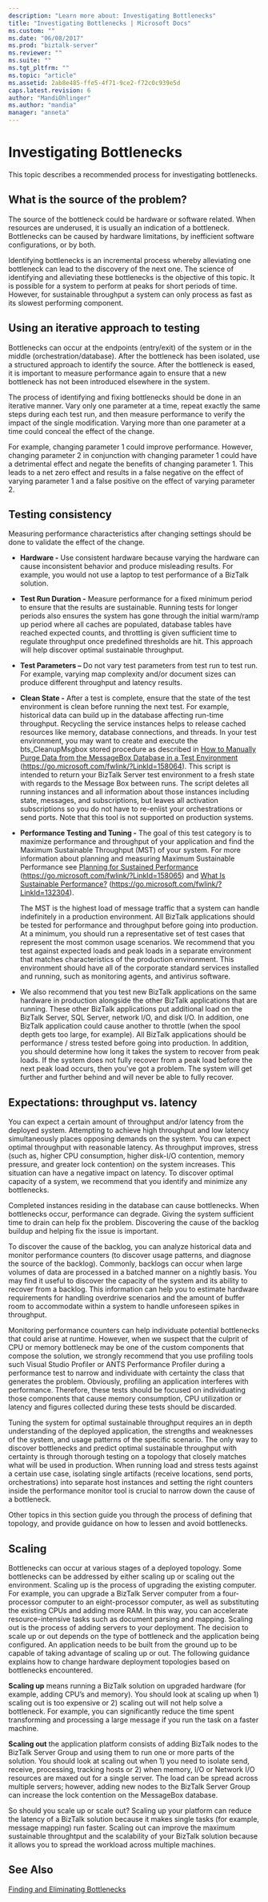 ```yaml
---
description: "Learn more about: Investigating Bottlenecks"
title: "Investigating Bottlenecks | Microsoft Docs"
ms.custom: ""
ms.date: "06/08/2017"
ms.prod: "biztalk-server"
ms.reviewer: ""
ms.suite: ""
ms.tgt_pltfrm: ""
ms.topic: "article"
ms.assetid: 2ab8e485-ffe5-4f71-9ce2-f72c0c939e5d
caps.latest.revision: 6
author: "MandiOhlinger"
ms.author: "mandia"
manager: "anneta"
---
```

# Investigating Bottlenecks
This topic describes a recommended process for investigating bottlenecks.

## What is the source of the problem?
 The source of the bottleneck could be hardware or software related. When resources are underused, it is usually an indication of a bottleneck. Bottlenecks can be caused by hardware limitations, by inefficient software configurations, or by both.

 Identifying bottlenecks is an incremental process whereby alleviating one bottleneck can lead to the discovery of the next one. The science of identifying and alleviating these bottlenecks is the objective of this topic. It is possible for a system to perform at peaks for short periods of time. However, for sustainable throughput a system can only process as fast as its slowest performing component.

## Using an iterative approach to testing
 Bottlenecks can occur at the endpoints (entry/exit) of the system or in the middle (orchestration/database). After the bottleneck has been isolated, use a structured approach to identify the source. After the bottleneck is eased, it is important to measure performance again to ensure that a new bottleneck has not been introduced elsewhere in the system.

 The process of identifying and fixing bottlenecks should be done in an iterative manner. Vary only one parameter at a time, repeat exactly the same steps during each test run, and then measure performance to verify the impact of the single modification. Varying more than one parameter at a time could conceal the effect of the change.

 For example, changing parameter 1 could improve performance. However, changing parameter 2 in conjunction with changing parameter 1 could have a detrimental effect and negate the benefits of changing parameter 1. This leads to a net zero effect and results in a false negative on the effect of varying parameter 1 and a false positive on the effect of varying parameter 2.

## Testing consistency
 Measuring performance characteristics after changing settings should be done to validate the effect of the change.

-   **Hardware -** Use consistent hardware because varying the hardware can cause inconsistent behavior and produce misleading results. For example, you would not use a laptop to test performance of a BizTalk solution.

-   **Test Run Duration -** Measure performance for a fixed minimum period to ensure that the results are sustainable. Running tests for longer periods also ensures the system has gone through the initial warm/ramp up period where all caches are populated, database tables have reached expected counts, and throttling is given sufficient time to regulate throughput once predefined thresholds are hit. This approach will help discover optimal sustainable throughput.

-   **Test Parameters –** Do not vary test parameters from test run to test run. For example, varying map complexity and/or document sizes can produce different throughput and latency results.

-   **Clean State -** After a test is complete, ensure that the state of the test environment is clean before running the next test. For example, historical data can build up in the database affecting run-time throughput. Recycling the service instances helps to release cached resources like memory, database connections, and threads. In your test environment, you may want to create and execute the bts_CleanupMsgbox stored procedure as described in [How to Manually Purge Data from the MessageBox Database in a Test Environment](https://go.microsoft.com/fwlink/?LinkId=158064) (https://go.microsoft.com/fwlink/?LinkId=158064). This script is intended to return your BizTalk Server test environment to a fresh state with regards to the Message Box between runs. The script deletes all running instances and all information about those instances including state, messages, and subscriptions, but leaves all activation subscriptions so you do not have to re-enlist your orchestrations or send ports. Note that this tool is not supported on production systems.

-   **Performance Testing and Tuning -** The goal of this test category is to maximize performance and throughput of your application and find the Maximum Sustainable Throughput (MST) of your system.  For more information about planning and measuring Maximum Sustainable Performance see [Planning for Sustained Performance](https://go.microsoft.com/fwlink/?LinkId=158065) (https://go.microsoft.com/fwlink/?LinkId=158065) and [What Is Sustainable Performance?](https://go.microsoft.com/fwlink/?LinkId=132304) (https://go.microsoft.com/fwlink/?LinkId=132304).

     The MST is the highest load of message traffic that a system can handle indefinitely in a production environment. All BizTalk applications should be tested for performance and throughput before going into production. At a minimum, you should run a representative set of test cases that represent the most common usage scenarios. We recommend that you test against expected loads and peak loads in a separate environment that matches characteristics of the production environment. This environment should have all of the corporate standard services installed and running, such as monitoring agents, and antivirus software.

-   We also recommend that you test new BizTalk applications on the same hardware in production alongside the other BizTalk applications that are running. These other BizTalk applications put additional load on the BizTalk Server, SQL Server, network I/O, and disk I/O. In addition, one BizTalk application could cause another to throttle (when the spool depth gets too large, for example). All BizTalk applications should be performance / stress tested before going into production. In addition, you should determine how long it takes the system to recover from peak loads. If the system does not fully recover from a peak load before the next peak load occurs, then you've got a problem. The system will get further and further behind and will never be able to fully recover.

## Expectations: throughput vs. latency
 You can expect a certain amount of throughput and/or latency from the deployed system. Attempting to achieve high throughput and low latency simultaneously places opposing demands on the system. You can expect optimal throughput with reasonable latency. As throughput improves, stress (such as, higher CPU consumption, higher disk-I/O contention, memory pressure, and greater lock contention) on the system increases. This situation can have a negative impact on latency. To discover optimal capacity of a system, we recommend that you identify and minimize any bottlenecks.

 Completed instances residing in the database can cause bottlenecks. When bottlenecks occur, performance can degrade. Giving the system sufficient time to drain can help fix the problem. Discovering the cause of the backlog buildup and helping fix the issue is important.

 To discover the cause of the backlog, you can analyze historical data and monitor performance counters (to discover usage patterns, and diagnose the source of the backlog). Commonly, backlogs can occur when large volumes of data are processed in a batched manner on a nightly basis. You may find it useful to discover the capacity of the system and its ability to recover from a backlog. This information can help you to estimate hardware requirements for handling overdrive scenarios and the amount of buffer room to accommodate within a system to handle unforeseen spikes in throughput.

 Monitoring performance counters can help individuate potential bottlenecks that could arise at runtime. However, when we suspect that the culprit of CPU or memory bottleneck may be one of the custom components that compose the solution, we strongly recommend that you use profiling tools such Visual Studio Profiler or ANTS Performance Profiler during a performance test to narrow and individuate with certainty the class that generates the problem. Obviously, profiling an application interferes with performance. Therefore, these tests should be focused on individuating those components that cause memory consumption, CPU utilization or latency and figures collected during these tests should be discarded.

 Tuning the system for optimal sustainable throughput requires an in depth understanding of the deployed application, the strengths and weaknesses of the system, and usage patterns of the specific scenario. The only way to discover bottlenecks and predict optimal sustainable throughput with certainty is through thorough testing on a topology that closely matches what will be used in production. When running load and stress tests against a certain use case, isolating single artifacts (receive locations, send ports, orchestrations) into separate host instances and setting the right counters inside the performance monitor tool is crucial to narrow down the cause of a bottleneck.

 Other topics in this section guide you through the process of defining that topology, and provide guidance on how to lessen and avoid bottlenecks.

## Scaling
 Bottlenecks can occur at various stages of a deployed topology. Some bottlenecks can be addressed by either scaling up or scaling out the environment. Scaling up is the process of upgrading the existing computer. For example, you can upgrade a BizTalk Server computer from a four-processor computer to an eight-processor computer, as well as substituting the existing CPUs and adding more RAM. In this way, you can accelerate resource-intensive tasks such as document parsing and mapping. Scaling out is the process of adding servers to your deployment. The decision to scale up or out depends on the type of bottleneck and the application being configured. An application needs to be built from the ground up to be capable of taking advantage of scaling up or out. The following guidance explains how to change hardware deployment topologies based on bottlenecks encountered.

 **Scaling up** means running a BizTalk solution on upgraded hardware (for example, adding CPU’s and memory). You should look at scaling up when 1) scaling out is too expensive or 2) scaling out will not help solve a bottleneck. For example, you can significantly reduce the time spent transforming and processing a large message if you run the task on a faster machine.

 **Scaling out** the application platform consists of adding BizTalk nodes to the BizTalk Server Group and using them to run one or more parts of the solution. You should look at scaling out when 1) you need to isolate send, receive, processing, tracking hosts or 2) when memory, I/O or Network I/O resources are maxed out for a single server. The load can be spread across multiple servers; however, adding new nodes to the BizTalk Server Group can increase the lock contention on the MessageBox database.

 So should you scale up or scale out? Scaling up your platform can reduce the latency of a BizTalk solution because it makes single tasks (for example, message mapping) run faster. Scaling out can improve the maximum sustainable throughtput and the scalability of your BizTalk solution because it allows you to spread the workload across multiple machines.

## See Also
 [Finding and Eliminating Bottlenecks](../technical-guides/finding-and-eliminating-bottlenecks.md)
